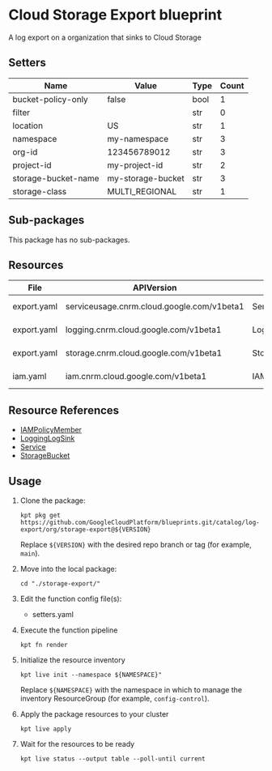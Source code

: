 <!-- BEGINNING OF PRE-COMMIT-BLUEPRINT DOCS HOOK:TITLE -->
# Cloud Storage Export blueprint


<!-- END OF PRE-COMMIT-BLUEPRINT DOCS HOOK:TITLE -->
<!-- BEGINNING OF PRE-COMMIT-BLUEPRINT DOCS HOOK:BODY -->
A log export on a organization that sinks to Cloud Storage

## Setters

|        Name         |       Value       | Type | Count |
|---------------------|-------------------|------|-------|
| bucket-policy-only  | false             | bool |     1 |
| filter              |                   | str  |     0 |
| location            | US                | str  |     1 |
| namespace           | my-namespace      | str  |     3 |
| org-id              |      123456789012 | str  |     3 |
| project-id          | my-project-id     | str  |     2 |
| storage-bucket-name | my-storage-bucket | str  |     3 |
| storage-class       | MULTI_REGIONAL    | str  |     1 |

## Sub-packages

This package has no sub-packages.

## Resources

|    File     |                 APIVersion                 |      Kind       |            Name            |  Namespace   |
|-------------|--------------------------------------------|-----------------|----------------------------|--------------|
| export.yaml | serviceusage.cnrm.cloud.google.com/v1beta1 | Service         | my-project-id-storage      | projects     |
| export.yaml | logging.cnrm.cloud.google.com/v1beta1      | LoggingLogSink  | 123456789012-storagesink   | my-namespace |
| export.yaml | storage.cnrm.cloud.google.com/v1beta1      | StorageBucket   | my-storage-bucket          | my-namespace |
| iam.yaml    | iam.cnrm.cloud.google.com/v1beta1          | IAMPolicyMember | storage-project-iam-policy | my-namespace |

## Resource References

- [IAMPolicyMember](https://cloud.google.com/config-connector/docs/reference/resource-docs/iam/iampolicymember)
- [LoggingLogSink](https://cloud.google.com/config-connector/docs/reference/resource-docs/logging/logginglogsink)
- [Service](https://cloud.google.com/config-connector/docs/reference/resource-docs/serviceusage/service)
- [StorageBucket](https://cloud.google.com/config-connector/docs/reference/resource-docs/storage/storagebucket)

## Usage

1.  Clone the package:
    ```shell
    kpt pkg get https://github.com/GoogleCloudPlatform/blueprints.git/catalog/log-export/org/storage-export@${VERSION}
    ```
    Replace `${VERSION}` with the desired repo branch or tag
    (for example, `main`).

1.  Move into the local package:
    ```shell
    cd "./storage-export/"
    ```

1.  Edit the function config file(s):
    - setters.yaml

1.  Execute the function pipeline
    ```shell
    kpt fn render
    ```

1.  Initialize the resource inventory
    ```shell
    kpt live init --namespace ${NAMESPACE}"
    ```
    Replace `${NAMESPACE}` with the namespace in which to manage
    the inventory ResourceGroup (for example, `config-control`).

1.  Apply the package resources to your cluster
    ```shell
    kpt live apply
    ```

1.  Wait for the resources to be ready
    ```shell
    kpt live status --output table --poll-until current
    ```

<!-- END OF PRE-COMMIT-BLUEPRINT DOCS HOOK:BODY -->
